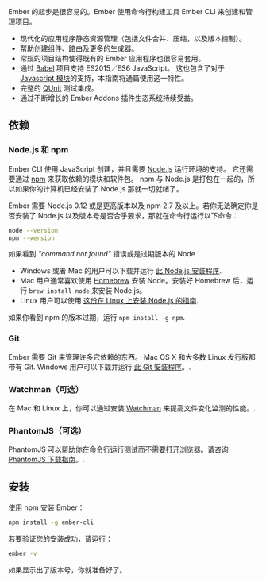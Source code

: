 Ember 的起步是很容易的。Ember 使用命令行构建工具 Ember CLI 来创建和管理项目。

* 现代化的应用程序静态资源管理（包括文件合并、压缩，以及版本控制）。
* 帮助创建组件、路由及更多的生成器。
* 常规的项目结构使得既有的 Ember 应用程序也很容易套用。
* 通过 [Babel](http://babeljs.io/docs/learn-es2015/) 项目支持 ES2015／ES6 JavaScript。 这也包含了对于 [Javascript 模块](http://exploringjs.com/es6/ch_modules.html)的支持，本指南将通篇使用这一特性。
* 完整的 [QUnit](https://qunitjs.com/) 测试集成。
* 通过不断增长的 Ember Addons 插件生态系统持续受益。

## 依赖

### Node.js 和 npm

Ember CLI 使用 JavaScript 创建，并且需要 [Node.js](https://nodejs.org/) 运行环境的支持。 它还需要通过 [npm](https://www.npmjs.com/) 来获取依赖的模块和软件包。 npm 与 Node.js 是打包在一起的，所以如果你的计算机已经安装了 Node.js 那就一切就绪了。

Ember 需要 Node.js 0.12 或是更高版本以及 npm 2.7 及以上。若你无法确定你是否安装了 Node.js 以及版本号是否合乎要求，那就在命令行运行以下命令：

```bash
node --version
npm --version
```

如果看到 *"command not found"* 错误或是过期版本的 Node：

* Windows 或者 Mac 的用户可以下载并运行 [此 Node.js 安装程序](http://nodejs.org/download/).
* Mac 用户通常喜欢使用 [Homebrew](http://brew.sh/) 安装 Node。安装好 Homebrew 后，运行 `brew install node` 来安装 Node.js。
* Linux 用户可以使用 [这份在 Linux 上安装 Node.js 的指南](https://github.com/joyent/node/wiki/Installing-Node.js-via-package-manager).

如果你看到 npm 的版本过期，运行 `npm install -g npm`.

### Git

Ember 需要 Git 来管理许多它依赖的东西。 Mac OS X 和大多数 Linux 发行版都带有 Git. Windows 用户可以下载并运行 [此 Git 安装程序](http://git-scm.com/download/win)。.

### Watchman（可选）

在 Mac 和 Linux 上，你可以通过安装 [Watchman](https://facebook.github.io/watchman/docs/install.html) 来提高文件变化监测的性能。.

### PhantomJS（可选）

PhantomJS 可以帮助你在命令行运行测试而不需要打开浏览器。请咨询 [PhantomJS 下载指南](http://phantomjs.org/download.html)。.

## 安装

使用 npm 安装 Ember：

```bash
npm install -g ember-cli
```

若要验证您的安装成功，请运行：

```bash
ember -v
```

如果显示出了版本号，你就准备好了。
